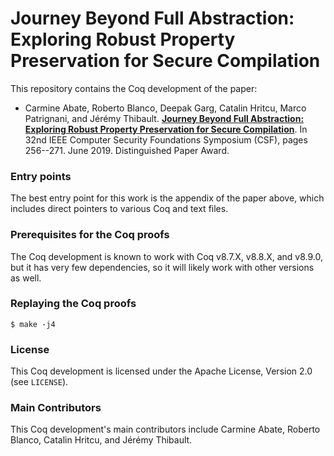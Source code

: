 # Journey Beyond Full Abstraction: Exploring Robust Property Preservation for Secure Compilation #

This repository contains the Coq development of the paper:
- Carmine Abate, Roberto Blanco, Deepak Garg, Catalin Hritcu, Marco Patrignani, and Jérémy Thibault.
  **[Journey Beyond Full Abstraction: Exploring Robust Property Preservation for Secure Compilation](http://arxiv.org/abs/1807.04603)**.  In 32nd IEEE Computer Security Foundations Symposium (CSF), pages 256--271. June 2019. Distinguished Paper Award.

### Entry points ###

The best entry point for this work is the appendix of the paper above,
which includes direct pointers to various Coq and text files.

### Prerequisites for the Coq proofs ###

The Coq development is known to work with Coq v8.7.X, v8.8.X, and v8.9.0, but it has very few dependencies, so it will likely work with other versions as well.

### Replaying the Coq proofs ###

    $ make -j4

### License ###

This Coq development is licensed under the Apache License, Version 2.0 (see `LICENSE`).

### Main Contributors ###

This Coq development's main contributors include Carmine Abate, Roberto Blanco, Catalin Hritcu, and Jérémy Thibault.
